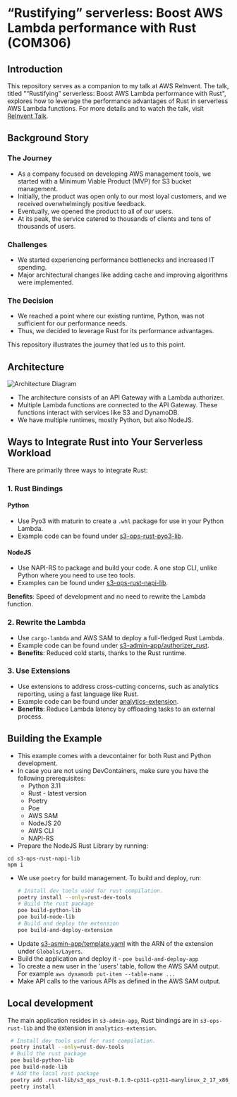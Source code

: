 # “Rustifying” serverless: Boost AWS Lambda performance with Rust (COM306)

## Introduction
This repository serves as a companion to my talk at AWS ReInvent. The talk, titled "“Rustifying” serverless: Boost AWS Lambda performance with Rust", explores how to leverage the performance advantages of Rust in serverless AWS Lambda functions. For more details and to watch the talk, visit [ReInvent Talk](https://www.youtube.com/watch?v=Mdh_2PXe9i8).

## Background Story
### The Journey
- As a company focused on developing AWS management tools, we started with a Minimum Viable Product (MVP) for S3 bucket management.
- Initially, the product was open only to our most loyal customers, and we received overwhelmingly positive feedback.
- Eventually, we opened the product to all of our users.
- At its peak, the service catered to thousands of clients and tens of thousands of users.
  
### Challenges
- We started experiencing performance bottlenecks and increased IT spending.
- Major architectural changes like adding cache and improving algorithms were implemented.

### The Decision
- We reached a point where our existing runtime, Python, was not sufficient for our performance needs.
- Thus, we decided to leverage Rust for its performance advantages.

This repository illustrates the journey that led us to this point.

## Architecture
![Architecture Diagram](https://github.com/fun-with-serverless/rustifying-serverless/assets/110536677/7950f8d2-1e80-4681-8938-339ef6b203f6)

- The architecture consists of an API Gateway with a Lambda authorizer.
- Multiple Lambda functions are connected to the API Gateway. These functions interact with services like S3 and DynamoDB.
- We have multiple runtimes, mostly Python, but also NodeJS.

## Ways to Integrate Rust into Your Serverless Workload
There are primarily three ways to integrate Rust:

### 1. Rust Bindings
#### Python
- Use Pyo3 with maturin to create a `.whl` package for use in your Python Lambda.
- Example code can be found under [s3-ops-rust-pyo3-lib](./s3-ops-rust-pyo3-lib).

#### NodeJS
- Use NAPI-RS to package and build your code. A one stop CLI, unlike Python where you need to use teo tools.
- Examples can be found under [s3-ops-rust-napi-lib](./s3-ops-rust-napi-lib).

**Benefits**: Speed of development and no need to rewrite the Lambda function.

### 2. Rewrite the Lambda
- Use `cargo-lambda` and AWS SAM to deploy a full-fledged Rust Lambda.
- Example code can be found under [s3-admin-app/authorizer_rust](./s3-admin-app/authorizer_rust).
- **Benefits**: Reduced cold starts, thanks to the Rust runtime.

### 3. Use Extensions
- Use extensions to address cross-cutting concerns, such as analytics reporting, using a fast language like Rust.
- Example code can be found under [analytics-extension](./analytics-extension).
- **Benefits**: Reduce Lambda latency by offloading tasks to an external process.

## Building the Example
- This example comes with a devcontainer for both Rust and Python development.
- In case you are not using DevContainers, make sure you have the following prerequisites:
  - Python 3.11
  - Rust - latest version
  - Poetry
  - Poe 
  - AWS SAM
  - NodeJS 20
  - AWS CLI
  - NAPI-RS
- Prepare the NodeJS Rust Library by running:
```
cd s3-ops-rust-napi-lib
npm i
``` 
- We use `poetry` for build management. To build and deploy, run:
  ```bash
  # Install dev tools used for rust compilation.
  poetry install --only=rust-dev-tools
  # Build the rust package
  poe build-python-lib
  poe build-node-lib
  # Build and deploy the extension
  poe build-and-deploy-extension
  ```
- Update [s3-asmin-app/template.yaml](./s3-admin-app/template.yaml) with the ARN of the extension under `Globals/Layers`.
- Build the application and deploy it - `poe build-and-deploy-app`
- To create a new user in the 'users' table, follow the AWS SAM output. For example `aws dynamodb put-item --table-name ...`
- Make API calls to the various APIs as defined in the AWS SAM output.

## Local development
The main application resides in `s3-admin-app`,  Rust bindings are in `s3-ops-rust-lib` and the extension in `analytics-extension`.
 ```bash
  # Install dev tools used for rust compilation.
  poetry install --only=rust-dev-tools
  # Build the rust package
  poe build-python-lib
  poe build-node-lib
  # Add the local rust package
  poetry add .rust-lib/s3_ops_rust-0.1.0-cp311-cp311-manylinux_2_17_x86_64.manylinux2014_x86_64.whl --group dev 
  poetry install
  ```
